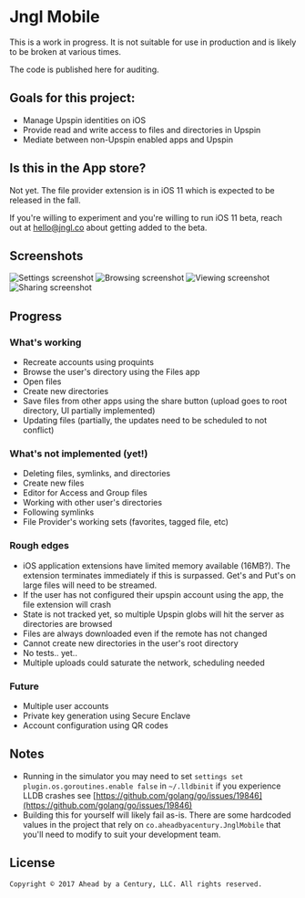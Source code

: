 # Jngl Mobile

This is a work in progress. It is not suitable for use in production and is likely to be broken at various times.

The code is published here for auditing.

## Goals for this project:

* Manage Upspin identities on iOS
* Provide read and write access to files and directories in Upspin
* Mediate between non-Upspin enabled apps and Upspin

## Is this in the App store?

Not yet. The file provider extension is in iOS 11 which is expected to be released in the fall.

If you're willing to experiment and you're willing to run iOS 11 beta, reach out at hello@jngl.co about getting added
to the beta.

## Screenshots

![Settings screenshot](https://github.com/jnglco/JnglMobile/blob/master/assets/settings.png)
![Browsing screenshot](https://github.com/jnglco/JnglMobile/blob/master/assets/browsing.png)
![Viewing screenshot](https://github.com/jnglco/JnglMobile/blob/master/assets/augie.png)
![Sharing screenshot](https://github.com/jnglco/JnglMobile/blob/master/assets/sharing.png)

## Progress

### What's working

* Recreate accounts using proquints
* Browse the user's directory using the Files app
* Open files
* Create new directories
* Save files from other apps using the share button (upload goes to root directory, UI partially implemented)
* Updating files (partially, the updates need to be scheduled to not conflict)

### What's not implemented (yet!)

* Deleting files, symlinks, and directories
* Create new files
* Editor for Access and Group files
* Working with other user's directories
* Following symlinks
* File Provider's working sets (favorites, tagged file, etc)

### Rough edges

* iOS application extensions have limited memory available (16MB?). The extension terminates immediately if this is surpassed. Get's and Put's on large files will need to be streamed.
* If the user has not configured their upspin account using the app, the file extension will crash
* State is not tracked yet, so multiple Upspin globs will hit the server as directories are browsed
* Files are always downloaded even if the remote has not changed
* Cannot create new directories in the user's root directory
* No tests.. yet..
* Multiple uploads could saturate the network, scheduling needed

### Future

* Multiple user accounts
* Private key generation using Secure Enclave
* Account configuration using QR codes

## Notes

* Running in the simulator you may need to set `settings set plugin.os.goroutines.enable false`
in `~/.lldbinit` if you experience LLDB crashes see [https://github.com/golang/go/issues/19846](https://github.com/golang/go/issues/19846)
* Building this for yourself will likely fail as-is. There are some hardcoded values in the project that rely on
`co.aheadbyacentury.JnglMobile` that you'll need to modify to suit your development team.

## License

```
Copyright © 2017 Ahead by a Century, LLC. All rights reserved.
```
